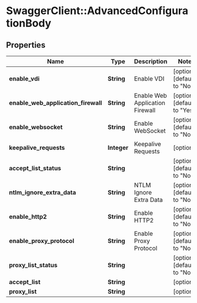 # SwaggerClient::AdvancedConfigurationBody

## Properties
Name | Type | Description | Notes
------------ | ------------- | ------------- | -------------
**enable_vdi** | **String** | Enable VDI | [optional] [default to &quot;No&quot;]
**enable_web_application_firewall** | **String** | Enable Web Application Firewall | [optional] [default to &quot;Yes&quot;]
**enable_websocket** | **String** | Enable WebSocket | [optional] [default to &quot;No&quot;]
**keepalive_requests** | **Integer** | Keepalive Requests | [optional] 
**accept_list_status** | **String** |  | [optional] [default to &quot;No&quot;]
**ntlm_ignore_extra_data** | **String** | NTLM Ignore Extra Data | [optional] [default to &quot;No&quot;]
**enable_http2** | **String** | Enable HTTP2 | [optional] [default to &quot;No&quot;]
**enable_proxy_protocol** | **String** | Enable Proxy Protocol | [optional] [default to &quot;No&quot;]
**proxy_list_status** | **String** |  | [optional] [default to &quot;No&quot;]
**accept_list** | **String** |  | [optional] 
**proxy_list** | **String** |  | [optional] 


